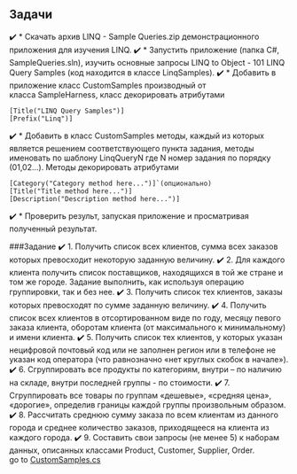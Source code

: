 ## Задачи
:heavy_check_mark: * Скачать архив LINQ - Sample Queries.zip демонстрационного приложения для изучения LINQ.
:heavy_check_mark: * Запустить приложение (папка C#, SampleQueries.sln), изучить основные запросы LINQ to Object - 101 LINQ Query Samples (код находится в классе LinqSamples).
:heavy_check_mark: * Добавить в приложение класс CustomSamples производный от класса SampleHarness, класс декорировать атрибутами
```
[Title("LINQ Query Samples")]
[Prefix("Linq")]

```
:heavy_check_mark: * Добавить в класс CustomSamples методы, каждый из которых является решением соответствующего пункта задания, методы именовать по шаблону LinqQueryN где N номер задания по порядку (01,02...). Методы декорировать атрибутами
```
[Category("Category method here...")]`(опционально)
[Title("Title method here...")]
[Description("Description method here...")]

```
:heavy_check_mark: * Проверить результ, запуская приложение и просматривая полученный результат.

###Задание
:heavy_check_mark: 1. Получить список всех клиентов, сумма всех заказов которых превосходит некоторую заданную величину.
:heavy_check_mark: 2. Для каждого клиента получить список поставщиков, находящихся в той же стране и том же городе. Задание выполнить, как используя операцию группировки, так и без нее.
:heavy_check_mark: 3. Получить список тех клиентов, заказы которых превосходят по сумме заданную величину.
:heavy_check_mark: 4. Получить список всех клиентов в отсортированном виде по году, месяцу певого заказа клиента, оборотам клиента (от максимального к минимальному) и имени клиента.
:heavy_check_mark: 5. Получить список тех клиентов, у которых указан нецифровой почтовый код или не заполнен регион или в телефоне не указан код оператора (что равнозначно «нет круглых скобок в начале»).
:heavy_check_mark: 6. Сгруппировать все продукты по категориям, внутри – по наличию на складе, внутри последней группы - по стоимости.
:heavy_check_mark: 7. Сгруппировать все товары по группам «дешевые», «средняя цена», «дорогие», определив границы каждой группы произвольным образом.
:heavy_check_mark: 8. Рассчитать среднюю сумму заказа по всем клиентам из данного города и среднее количество заказов, приходящееся на клиента из каждого города.
:heavy_check_mark: 9. Cоставить свои запросы (не менее 5) к наборам данных, описанных классами Product, Customer, Supplier, Order.<br/>
go to [CustomSamples.cs]()